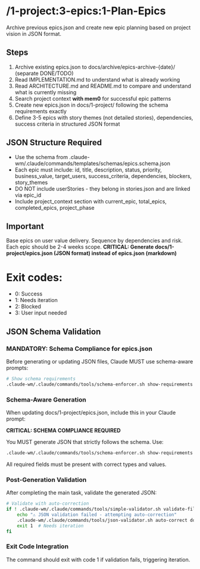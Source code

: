 # /1-project:3-epics:1-Plan-Epics
Archive previous epics.json and create new epic planning based on project vision in JSON format.

## Steps
1. Archive existing epics.json to docs/archive/epics-archive-{date}/ (separate DONE/TODO)
2. Read IMPLEMENTATION.md to understand what is already working
3. Read ARCHITECTURE.md and README.md to compare and understand what is currently missing
4. Search project context **with mem0** for successful epic patterns
5. Create new epics.json in docs/1-project/ following the schema requirements exactly
6. Define 3-5 epics with story themes (not detailed stories), dependencies, success criteria in structured JSON format

## JSON Structure Required
- Use the schema from .claude-wm/.claude/commands/templates/schemas/epics.schema.json 
- Each epic must include: id, title, description, status, priority, business_value, target_users, success_criteria, dependencies, blockers, story_themes
- DO NOT include userStories - they belong in stories.json and are linked via epic_id
- Include project_context section with current_epic, total_epics, completed_epics, project_phase

## Important
Base epics on user value delivery. Sequence by dependencies and risk. Each epic should be 2-4 weeks scope.
**CRITICAL: Generate docs/1-project/epics.json (JSON format) instead of epics.json (markdown)**

# Exit codes:
- 0: Success
- 1: Needs iteration
- 2: Blocked
- 3: User input needed
## JSON Schema Validation
<!-- JSON_SCHEMA_VALIDATION -->

### MANDATORY: Schema Compliance for epics.json

Before generating or updating JSON files, Claude MUST use schema-aware prompts:

```bash
# Show schema requirements
.claude-wm/.claude/commands/tools/schema-enforcer.sh show-requirements epics
```

### Schema-Aware Generation
When updating docs/1-project/epics.json, include this in your Claude prompt:

**CRITICAL: SCHEMA COMPLIANCE REQUIRED**

You MUST generate JSON that strictly follows the schema. Use:
```bash
.claude-wm/.claude/commands/tools/schema-enforcer.sh show-requirements epics
```

All required fields must be present with correct types and values.

### Post-Generation Validation
After completing the main task, validate the generated JSON:

```bash
# Validate with auto-correction
if ! .claude-wm/.claude/commands/tools/simple-validator.sh validate-file docs/1-project/epics.json; then
    echo "⚠ JSON validation failed - attempting auto-correction"
    .claude-wm/.claude/commands/tools/json-validator.sh auto-correct docs/1-project/epics.json
    exit 1  # Needs iteration
fi
```

### Exit Code Integration
The command should exit with code 1 if validation fails, triggering iteration.

<!-- /JSON_SCHEMA_VALIDATION -->
